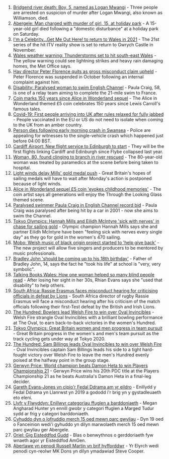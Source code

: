 1. [Bridgend river death: Boy, 5, named as Logan Mwangi](https://www.bbc.co.uk/news/uk-wales-58049509) - Three people are arrested on suspicion of murder after Logan Mwangi, also known as Williamson, died.
2. [Abergele: Man charged with murder of girl, 15, at holiday park](https://www.bbc.co.uk/news/uk-wales-58050226) - A 15-year-old girl died following a "domestic disturbance" at a holiday park on Saturday.
3. [I'm a Celebrity...Get Me Out Here! to return to Wales in 2021](https://www.bbc.co.uk/news/uk-wales-58053077) - The 21st series of the hit ITV reality show is set to return to Gwrych Castle in November.
4. [Wales weather warning: Thunderstorms set to hit south-east Wales](https://www.bbc.co.uk/news/uk-wales-58056577) - The yellow warning could see lightning strikes and heavy rain damaging homes, the Met Office says.
5. [Hay director Peter Florence quits as gross misconduct claim upheld](https://www.bbc.co.uk/news/uk-wales-58060304) - Peter Florence was suspended in October following an internal complaint against him.
6. [Disability: Paralysed woman to swim English Channel](https://www.bbc.co.uk/news/uk-wales-58025736) - Paula Craig, 58, is one of a relay team aiming to complete the 21-mile swim to France.
7. [Coin marks 150 years since Alice in Wonderland sequel](https://www.bbc.co.uk/news/uk-wales-58053780) - The Alice in Wonderland themed £5 coin celebrates 150 years since Lewis Carroll's famous tales.
8. [Covid-19: First people arriving into UK after rules relaxed for fully jabbed](https://www.bbc.co.uk/news/uk-58050538) - People vaccinated in the EU or US do not need to isolate when coming to the UK from an amber country.
9. [Person dies following early morning crash in Swansea](https://www.bbc.co.uk/news/uk-wales-58047608) - Police are appealing for witnesses to the single-vehicle crash which happened just before 04:00 BST.
10. [Cardiff Airport: New flight service to Edinburgh to start](https://www.bbc.co.uk/news/uk-wales-58049504) - They will be the first flights linking Cardiff and Edinburgh since Flybe collapsed last year.
11. [Woman, 80, found clinging to branch in river rescued](https://www.bbc.co.uk/news/uk-wales-58049508) - The 80-year-old woman was treated by paramedics at the scene before being taken to hospital.
12. [Light winds delay Mills' gold medal push](https://www.bbc.co.uk/sport/olympics/58053689) - Great Britain's hopes of sailing medals will have to wait after Monday's action is postponed because of light winds.
13. [Alice in Wonderland sequel £5 coin 'evokes childhood memories'](https://www.bbc.co.uk/news/uk-wales-58055788) - The coin artist says all generations will enjoy the Through the Looking Glass themed scene.
14. [Paralysed swimmer Paula Craig in English Channel record bid](https://www.bbc.co.uk/news/uk-wales-58039094) - Paula Craig was paralysed after being hit by a car in 2001 - now she aims to swim the Channel.
15. [Tokyo Olympics: Hannah Mills and Eilidh McIntyre 'sick with nerves' in chase for sailing gold](https://www.bbc.co.uk/sport/av/olympics/58046824) - Olympic champion Hannah Mills says she and partner Eilidh McIntyre have been "feeling sick with nerves every single day" as they go for gold in the women's 470 sailing.
16. [Mobo: Welsh music of black origin project started to 'help give back'](https://www.bbc.co.uk/news/uk-wales-58030464) - The new project will allow five singers and producers to be mentored by music professionals.
17. [Bradley John 'should be coming up to his 18th birthday'](https://www.bbc.co.uk/news/uk-wales-58019640) - Father of Bradley John, 14, says the fact he "took his life" at school is "very, very symbolic".
18. [Talking Books Wales: How one woman helped so many blind people read](https://www.bbc.co.uk/news/uk-wales-58018316) - After losing her sight in her 30s, Rhian Evans says she "used that disability" to help others.
19. [South Africa: Rassie Erasmus faces misconduct hearing for criticising officials in defeat by Lions](https://www.bbc.co.uk/sport/rugby-union/58064491) - South Africa director of rugby Rassie Erasmus will face a misconduct hearing after his criticism of the match officials following their first-Test defeat by the British and Irish Lions.
20. [The Hundred: Bowlers lead Welsh Fire to win over Oval Invincibles](https://www.bbc.co.uk/sport/cricket/58061116) - Welsh Fire strangle Oval Invincibles with a brilliant bowling performance at The Oval, to earn back-to-back victories in the women's Hundred.
21. [Tokyo Olympics: Great Britain women and men progress in team pursuit](https://www.bbc.co.uk/sport/olympics/58054883) - Great Britain progress in the women's and men's team pursuit as the track cycling gets under way at Tokyo 2020.
22. [The Hundred: Sam Billings leads Oval Invincibles to win over Welsh Fire](https://www.bbc.co.uk/sport/cricket/58064370) - Oval Invincibles captain Sam Billings leads his side to a tight hard-fought victory over Welsh Fire to leave the men's Hundred evenly poised at the halfway point in the group stage.
23. [Gerwyn Price: World champion beats Damon Heta to win Players Championship 21](https://www.bbc.co.uk/sport/darts/58064420) - Gerwyn Price wins his 20th PDC title at the Players Championship 21 as he beats Australia's Damon Heta in a final-leg decider.
24. [Gareth Evans-Jones yn cipio'r Fedal Ddrama am yr eildro](https://www.bbc.co.uk/newyddion/58059357) - Enillydd y Fedal Ddrama yn Llanrwst yn 2019 a gododd i'r brig yn y gystadleuaeth eto eleni.
25. [Llyfr y Flwyddyn: Enillwyr categorïau ffuglen a barddoniaeth](https://www.bbc.co.uk/newyddion/58025761) - Megan Angharad Hunter yn ennill gwobr y categori ffuglen a Marged Tudur sydd ar frig y categori barddoniaeth.
26. [Cyhuddo dyn o lofruddio merch 15 oed mewn parc gwyliau](https://www.bbc.co.uk/newyddion/58061377) - Dyn 19 oed o Fanceinion wedi'i gyhuddo yn dilyn marwolaeth merch 15 oed mewn parc gwyliau ger Abergele.
27. [Oriel: Gig Eisteddfod Gudd](https://www.bbc.co.uk/newyddion/58055724) - Blas o benwythnos o gerddoriaeth fyw wnaeth agor yr Eisteddfod AmGen.
28. [Abertawe yn penodi Russell Martin yn brif hyfforddwr](https://www.bbc.co.uk/newyddion/58034032) - Yr Elyrch wedi penodi cyn-reolwr MK Dons yn dilyn ymadawiad Steve Cooper.
